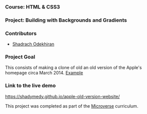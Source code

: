 ### Course: HTML & CSS3
### Project: Building with Backgrounds and Gradients

### Contributors
* [Shadrach Odekhiran](https://github.com/shadymedy)

### Project Goal
This consists of making a clone of old an old version of the Apple's homepage circa March 2014. [Example](https://web.archive.org/web/20140301004610/http://www.apple.com/)

### Link to the live demo
https://shadymedy.github.io/apple-old-version-website/


This project was completed as part of the [Microverse](https://www.microverse.org/) curriculum.


